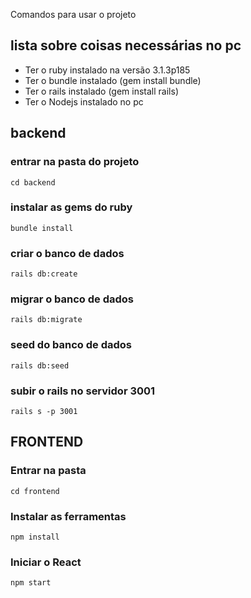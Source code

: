 Comandos para usar o projeto

## lista sobre coisas necessárias no pc

<ul>
    <li>Ter o ruby instalado na versão 3.1.3p185</li>
    <li>Ter o bundle instalado (gem install bundle)</li>
    <li>Ter o rails instalado (gem install rails)</li>
    <li>Ter o Nodejs instalado no pc</li>
</ul>

## backend

### entrar na pasta do projeto

```cd backend```

### instalar as gems do ruby

```bundle install```

### criar o banco de dados

```rails db:create```

### migrar o banco de dados

```rails db:migrate```

### seed do banco de dados

```rails db:seed```

### subir o rails no servidor 3001

```rails s -p 3001```

## FRONTEND

### Entrar na pasta

``` cd frontend ```

### Instalar as ferramentas

``` npm install ```

### Iniciar o React

``` npm start ```